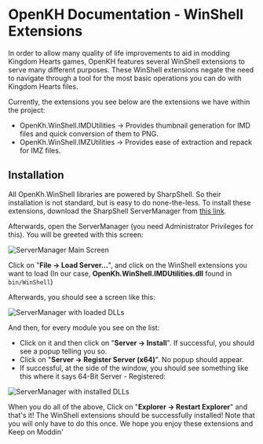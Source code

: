 # OpenKH Documentation - WinShell Extensions

In order to allow many quality of life improvements to aid in modding Kingdom Hearts games, OpenKH features several WinShell extensions to serve many different purposes.
These WinShell extensions negate the need to navigate through a tool for the most basic operations you can do with Kingdom Hearts files.

Currently, the extensions you see below are the extensions we have within the project:

- OpenKh.WinShell.IMDUtilities -> Provides thumbnail generation for IMD files and quick conversion of them to PNG.
- OpenKh.WinShell.IMZUtilities -> Provides ease of extraction and repack for IMZ files.

## Installation

All OpenKh.WinShell libraries are powered by SharpShell. So their installation is not standard, but is easy to do none-the-less. 
To install these extensions, download the SharpShell ServerManager from [this link](https://github.com/dwmkerr/sharpshell/releases).

Afterwards, open the ServerManager (you need Administrator Privileges for this). You will be greeted with this screen:

![ServerManager Main Screen](https://i.imgur.com/VpByIAO.png)

Click on "**File -> Load Server...**", and click on the WinShell extensions you want to load (In our case, **OpenKh.WinShell.IMDUtilities.dll** found in `bin/WinShell`)

Afterwards, you should see a screen like this:

![ServerManager with loaded DLLs](https://i.imgur.com/MkNKRfN.png)

And then, for every module you see on the list:

- Click on it and then click on "**Server -> Install**". If successful, you should see a popup telling you so.
- Click on "**Server -> Register Server (x64)**". No popup should appear.
- If successful, at the side of the window, you should see something like this where it says 64-Bit Server - Registered:

![ServerManager with installed DLLs](https://i.imgur.com/vtm04uL.png)

When you do all of the above, Click on "**Explorer -> Restart Explorer**" and that's it! The WinShell extensions should be successfully installed!
Note that you will only have to do this once. We hope you enjoy these extensions and Keep on Moddin'

